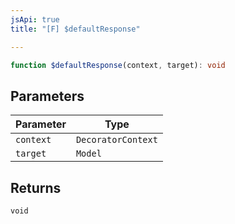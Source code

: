 ```yaml
---
jsApi: true
title: "[F] $defaultResponse"

---
```

```ts
function $defaultResponse(context, target): void
```

## Parameters

| Parameter | Type |
| ------ | ------ |
| `context` | `DecoratorContext` |
| `target` | `Model` |

## Returns

`void`
